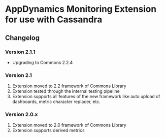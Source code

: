# AppDynamics Monitoring Extension for use with Cassandra 

## Changelog

### Version 2.1.1
* Upgrading to Commons 2.2.4

### Version 2.1
 1. Extension moved to 2.2 framework of Commons Library
 2. Extension tested through the internal testing pipeline
 3. Extension supports all features of the new framework like auto upload of dashboards, metric character replacer, etc.
 
### Version 2.0.x
 1. Extension moved to 2.0 framework of Commons Library
 2. Extension supports derived metrics